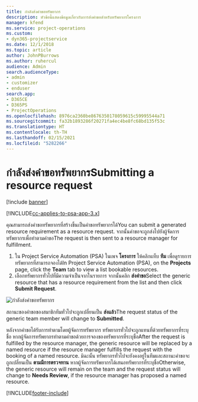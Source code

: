 ```yaml
---
title: กำลังส่งคำขอทรัพยากร
description: หัวข้อนี้แสดงข้อมูลเกี่ยวกับการส่งคำขอสำหรับทรัพยากรโครงการ
manager: kfend
ms.service: project-operations
ms.custom:
- dyn365-projectservice
ms.date: 12/1/2018
ms.topic: article
author: JohnPBurrows
ms.author: ruhercul
audience: Admin
search.audienceType:
- admin
- customizer
- enduser
search.app:
- D365CE
- D365PS
- ProjectOperations
ms.openlocfilehash: 8976ca2360be8676350178059615c59995544a71
ms.sourcegitcommit: fa32b1893286f20271fa4ec4be8fc68bd135f53c
ms.translationtype: HT
ms.contentlocale: th-TH
ms.lasthandoff: 02/15/2021
ms.locfileid: "5282266"
---
```

# <a name="submitting-a-resource-request"></a><span data-ttu-id="ea27d-103">กำลังส่งคำขอทรัพยากร</span><span class="sxs-lookup"><span data-stu-id="ea27d-103">Submitting a resource request</span></span>

[!include [banner](../includes/psa-now-project-operations.md)]

[!INCLUDE[cc-applies-to-psa-app-3.x](../includes/cc-applies-to-psa-app-3x.md)]

<span data-ttu-id="ea27d-104">คุณสามารถส่งคำขอทรัพยากรที่สร้างขึ้นเป็นคำขอทรัพยากรได้</span><span class="sxs-lookup"><span data-stu-id="ea27d-104">You can submit a generated resource requirement as a resource request.</span></span> <span data-ttu-id="ea27d-105">จากนั้นคำขอจะถูกส่งไปยังผู้จัดการทรัพยากรเพื่อทำตามคำขอ</span><span class="sxs-lookup"><span data-stu-id="ea27d-105">The request is then sent to a resource manager for fulfillment.</span></span>

1. <span data-ttu-id="ea27d-106">ใน Project Service Automation (PSA) ในเพจ **โครงการ** ให้คลิกแท็บ **ทีม** เพื่อดูรายการทรัพยากรที่สามารถจองได้</span><span class="sxs-lookup"><span data-stu-id="ea27d-106">In Project Service Automation (PSA), on the **Projects** page, click the **Team** tab to view a list bookable resources.</span></span> 
2. <span data-ttu-id="ea27d-107">เลือกทรัพยากรทั่วไปที่มีความจำเป็นจากในรายการ จากนั้นคลิก **ส่งคำขอ**</span><span class="sxs-lookup"><span data-stu-id="ea27d-107">Select the generic resource that has a resource requirement from the list and then click **Submit Request**.</span></span>

![กำลังส่งคำขอทรัพยากร](media/RM-how-to-18.png)

<span data-ttu-id="ea27d-109">สถานะของคำขอของสมาชิกทีมทั่วไปจะถูกเปลี่ยนเป็น **ส่งแล้ว**</span><span class="sxs-lookup"><span data-stu-id="ea27d-109">The request status of the generic team member will change to **Submitted**.</span></span>

<span data-ttu-id="ea27d-110">หลังจากคำขอได้รับการทำตามโดยผู้จัดการทรัพยากร ทรัพยากรทั่วไปจะถูกแทนที่ด้วยทรัพยากรที่ระบุชื่อ หากผู้จัดการทรัพยากรทำตามคำขอด้วยการจองของทรัพยากรที่ระบุชื่อ</span><span class="sxs-lookup"><span data-stu-id="ea27d-110">After the request is fulfilled by the resource manager, the generic resource will be replaced by a named resource if the resource manager fulfills the request with the booking of a named resource.</span></span> <span data-ttu-id="ea27d-111">มิฉะนั้น ทรัพยากรทั่วไปจะยังคงอยู่ในทีมและสถานะคำขอจะถูกเปลี่ยนเป็น **ตามมีการตรวจทาน** หากผู้จัดการทรัพยากรได้เสนอทรัพยากรที่ระบุชื่อ</span><span class="sxs-lookup"><span data-stu-id="ea27d-111">Otherwise, the generic resource will remain on the team and the request status will change to **Needs Review**, if the resource manager has proposed a named resource.</span></span>


[!INCLUDE[footer-include](../includes/footer-banner.md)]